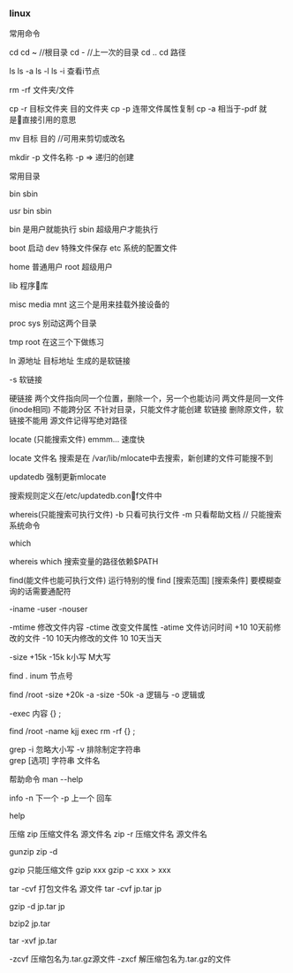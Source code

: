 ### linux

常用命令

cd
cd ~ //根目录
cd - //上一次的目录
cd ..
cd 路径

ls
ls -a
ls -l
ls -i 查看i节点

rm -rf 文件夹/文件

cp -r 目标文件夹 目的文件夹
cp -p 连带文件属性复制
cp -a 相当于-pdf  就是直接引用的意思

mv 目标 目的  //可用来剪切或改名

mkdir -p 文件名称 
-p => 递归的创建


常用目录

bin
sbin

usr
 bin
 sbin

bin 是用户就能执行
sbin 超级用户才能执行

boot 启动
dev 特殊文件保存
etc 系统的配置文件

home 普通用户
root 超级用户

lib 程序库 

misc 
media
mnt 
这三个是用来挂载外接设备的

proc
sys 
别动这两个目录

tmp
root
在这三个下做练习


ln 源地址 目标地址
生成的是软链接

-s 软链接

硬链接
 两个文件指向同一个位置，删除一个，另一个也能访问
 两文件是同一文件(inode相同)
 不能跨分区
 不针对目录，只能文件才能创建
软链接
 删除原文件，软链接不能用
 源文件记得写绝对路径


locate (只能搜索文件)
emmm... 速度快

locate 文件名
搜索是在 /var/lib/mlocate中去搜索，新创建的文件可能搜不到

updatedb 强制更新mlocate


搜索规则定义在/etc/updatedb.conf文件中

whereis(只能搜索可执行文件)
-b 只看可执行文件
-m 只看帮助文档
// 只能搜索系统命令

which

whereis which 搜索变量的路径依赖$PATH

find(能文件也能可执行文件) 运行特别的慢
find [搜索范围] [搜索条件]
要模糊查询的话需要通配符 

-iname
-user
-nouser

-mtime 修改文件内容
-ctime 改变文件属性
-atime 文件访问时间
+10 10天前修改的文件
-10 10天内修改的文件
10 10天当天   

-size 
+15k
-15k
k小写
M大写

find . inum 节点号 

<!-- find /root user root -->
<!-- find /root -mtime +10 -->
<!-- find . size +26k -->

find /root -size +20k -a -size -50k 
-a 逻辑与
-o 逻辑或

-exec 内容 {} \;


find /root -name kjj exec rm -rf {} \;

grep 
-i 忽略大小写
-v 排除制定字符串  
grep [选项] 字符串 文件名


帮助命令
man 
--help

info
-n 下一个 
-p 上一个
回车


help


压缩
zip 压缩文件名 源文件名
zip -r 压缩文件名 源文件名

gunzip 
zip -d 

gzip 只能压缩文件
gzip xxx
gzip -c xxx > xxx

tar -cvf 打包文件名 源文件
tar -cvf jp.tar jp

gzip -d jp.tar jp

bzip2 jp.tar

tar -xvf jp.tar

-zcvf 压缩包名为.tar.gz源文件
-zxcf 解压缩包名为.tar.gz的文件